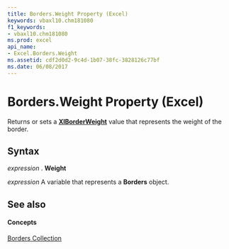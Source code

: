 ```yaml
---
title: Borders.Weight Property (Excel)
keywords: vbaxl10.chm181080
f1_keywords:
- vbaxl10.chm181080
ms.prod: excel
api_name:
- Excel.Borders.Weight
ms.assetid: cdf2d0d2-9c4d-1b07-38fc-3828126c77bf
ms.date: 06/08/2017
---
```



# Borders.Weight Property (Excel)

Returns or sets a **[XlBorderWeight](xlborderweight-enumeration-excel.md)** value that represents the weight of the border.


## Syntax

 _expression_ . **Weight**

 _expression_ A variable that represents a **Borders** object.


## See also


#### Concepts


[Borders Collection](borders-object-excel.md)

